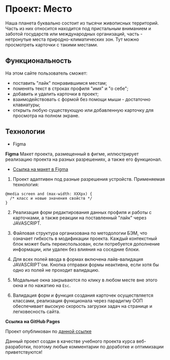 # Проект: Место

Наша планета буквально состоит из тысячи живописных территорий. Часть из них относится находится под пристальным вниманием и заботой государств или международных организаций, часть - нетронутые места природно-климатических зон. Тут можно просмотреть карточки с такими местами.

## Функциональность

На этом сайте пользователь сможет:

* поставить "лайк" понравившимся местам;
* поменять текст в строках профиля "имя" и "о себе";
* добавить и удалить карточки в проект;
* взаимодействовать с формой без помощи мыши - достаточно клавиатуры;
* открыть любую существующую или добавленную карточку для просмотра на полном экране.

## Технологии

* Figma

**Figma**
Макет проекта, размещенный в фигме, иллюстрирует реализацию проекта на разных разрешениях, а также его функционал.

* [Ссылка на макет в Figma](https://www.figma.com/file/2cn9N9jSkmxD84oJik7xL7/JavaScript.-Sprint-4?node-id=0%3A1)

1. Проект адаптивен под разные разрешения устройств. Применяемая технология:
```
@media screen and (max-width: XXXpx) {
  /* класс и новые значения свойств */
}
```

2. Реализация форм редактирования данных профиля и работы с карточками, а также реакции на поставленный "лайк" через JAVASCRIPT.

3. Файловая структура организована по методологии БЭМ, что означает гибкость в модификации проекта. Каждый контекстный блок может быть переиспользован, если потребуется дополнение информации, или удален без влияния на соседние блоки.

4. Для всех полей ввода в формах включена лайв-валидация JAVASCRIPT'ом. Кнопка отправки формы неактивна, если хотя бы одно из полей не проходит валидацию.

5. Модальные окна закрываются по клику в любом месте вне этого окна и по нажатию на `Esc`.

6. Валидация форм и функция создания карточек осуществляется классами, реализация функционала через парадигму ООП обеспечивает высокую скорость загрузки задач на странице и легковесность сайта.


**Ссылка на GitHub Pages**

Проект опубликован по [данной ссылке](https://barbylka.github.io/mesto/)

Данный проект создан в качестве учебного проекта курса веб-разработки, поэтому любые комментарии по доработке и оптимизации приветствуются!